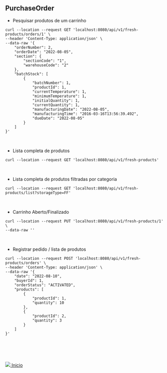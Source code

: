 ## PurchaseOrder

- Pesquisar produtos de um carrinho
```
curl --location --request GET 'localhost:8080/api/v1/fresh-products/orders/1' \
--header 'Content-Type: application/json' \
--data-raw '{
    "orderNumber": 2,
    "orderDate": "2022-08-05",
    "section": {
        "sectionCode": "1",
        "warehouseCode": "2"
    },
    "batchStock": [
        {
            "batchNumber": 1,
            "productId": 1,
            "currentTemperature": 1,
            "minimumTemperature": 1,
            "initialQuantity": 1,
            "currentQuantity": 1,
            "manufacturingDate": "2022-08-05",
            "manufacturingTime": "2016-03-16T13:56:39.492",
            "dueDate": "2022-08-05"
        }
    ]
}'
```
<BR>


- Lista completa de produtos
```
curl --location --request GET 'localhost:8080/api/v1/fresh-products'
```
<BR>
    
- Lista completa de produtos filtradas por categoria
```
curl --location --request GET 'localhost:8080/api/v1/fresh-products/list?storageType=FF'
```
<BR>

- Carrinho Aberto/Finalizado
```
curl --location --request PUT 'localhost:8080/api/v1/fresh-products/1' \
--data-raw ''
```
<BR>

- Registrar pedido / lista de produtos
```
curl --location --request POST 'localhost:8080/api/v1/fresh-products/orders' \
--header 'Content-Type: application/json' \
--data-raw '{
    "date": "2022-08-10",
    "buyerId": 1,
    "orderStatus": "ACTIVATED",
    "products": [
        {
            "productId": 1,
            "quantity": 10
        },
        {
            "productId": 2,
            "quantity": 3
        }
    ]
}'
```



<br><br><br><br>
<img src="https://img.icons8.com/ios/20/000000/login-rounded.png"/>[ Inicio](https://github.com/Vila-java/Projeto_Integrador/blob/develop/src/main/resources/documentation/Endpoint_Postman.md)
